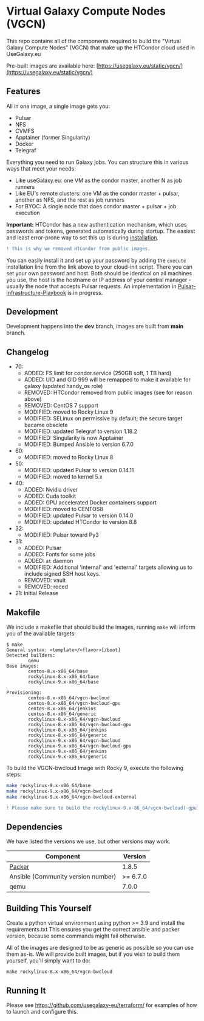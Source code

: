 # Virtual Galaxy Compute Nodes (VGCN)

This repo contains all of the components required to build the "Virtual Galaxy
Compute Nodes" (VGCN) that make up the HTCondor cloud used in UseGalaxy.eu

Pre-built images are available here: [https://usegalaxy.eu/static/vgcn/](https://usegalaxy.eu/static/vgcn/)

## Features

All in one image, a single image gets you:

- Pulsar
- NFS
- CVMFS
- Apptainer (former Singularity)
- Docker
- Telegraf

Everything you need to run Galaxy jobs. You can structure this in various ways that meet your needs:

- Like useGalaxy.eu: one VM as the condor master, another N as job runners
- Like EU's remote clusters: one VM as the condor master + pulsar, another as NFS, and the rest as job runners
- For BYOC: A single node that does condor master + pulsar + job execution

**Important:** HTCondor has a new authentication mechanism, which uses passwords and tokens, generated automatically during startup. The easiest and least error-prone way to set this up is during [installation](https://htcondor.readthedocs.io/en/latest/getting-htcondor/admin-quick-start.html#administrative-quick-start-guide).  
```diff
! This is why we removed HTCondor from public images.
```
You can easily install it and set up your password by adding the `execute` installation line from the link above to your cloud-init script. There you can set your own password and host. Both should be identical on all machines you use, the host is the hostname or IP address of your central manager - usually the node that accepts Pulsar requests. An implementation in [Pulsar-Infrastructure-Playbook](https://github.com/usegalaxy-eu/pulsar-infrastructure-playbook) is in progress.
## Development

Development happens into the __dev__ branch, images are built from __main__ branch.

## Changelog

- 70:
    - ADDED: FS limit for condor.service (250GB soft, 1 TB hard)
    - ADDED: UID and GID 999 will be remapped to make it available for galaxy (updated handy_os role)
    - REMOVED: HTCondor removed from public images (see for reason above)
    - REMOVED: CentOS 7 support
    - MODIFIED: moved to Rocky Linux 9
    - MODIFIED: SELinux on permissive by default; the secure target bacame obsolete
    - MODIFIED: updated Telegraf to version 1.18.2
    - MODIFIED: Singularity is now Apptainer
    - MODIFIED: Bumped Ansible to version 6.7.0
- 60:
    - MODIFIED: moved to Rocky Linux 8
- 50:
    - MODIFIED: updated Pulsar to version 0.14.11
    - MODIFIED: moved to kernel 5.x
- 40:
    - ADDED: Nvidia driver
    - ADDED: Cuda toolkit
    - ADDED: GPU accelerated Docker containers support
    - MODIFIED: moved to CENTOS8
    - MODIFIED: updated Pulsar to version 0.14.0
    - MODIFIED: updated HTCondor to version 8.8
- 32:
    - MODIFIED: Pulsar toward Py3
- 31:
    - ADDED: Pulsar
    - ADDED: Fonts for some jobs
    - ADDED: `at` daemon
    - MODIFIED: Additional 'internal' and 'external' targets allowing us to include signed SSH host keys.
    - REMOVED: vault
    - REMOVED: roced
- 21: Initial Release

## Makefile

We include a makefile that should build the images, running `make` will inform you of the available targets:

```console
$ make
General syntax: <template>/<flavor>[/boot]
Detected builders:
        qemu
Base images:
        centos-8.x-x86_64/base
        rockylinux-8.x-x86_64/base
        rockylinux-9.x-x86_64/base

Provisioning:
        centos-8.x-x86_64/vgcn-bwcloud
        centos-8.x-x86_64/vgcn-bwcloud-gpu
        centos-8.x-x86_64/jenkins
        centos-8.x-x86_64/generic
        rockylinux-8.x-x86_64/vgcn-bwcloud
        rockylinux-8.x-x86_64/vgcn-bwcloud-gpu
        rockylinux-8.x-x86_64/jenkins
        rockylinux-8.x-x86_64/generic
        rockylinux-9.x-x86_64/vgcn-bwcloud
        rockylinux-9.x-x86_64/vgcn-bwcloud-gpu
        rockylinux-9.x-x86_64/jenkins
        rockylinux-9.x-x86_64/generic
```
To build the VGCN-bwcloud Image with Rocky 9, execute the following steps:
```bash
make rockylinux-9.x-x86_64/base
make rockylinux-9.x-x86_64/vgcn-bwcloud
make rockylinux-9.x-x86_64/vgcn-bwcloud-external
```
```diff
! Please make sure to build the rockylinux-9.x-86_64/vgcn-bwcloud(-gpu)-external as last step. The image does not work as expected otherwise.
```
## Dependencies

We have listed the versions we use, but other versions may work.

| Component                                      | Version    |
|------------------------------------------------|------------|
| [Packer](https://www.packer.io/downloads.html) | 1.8.5      |
| Ansible (Community version number)             | >= 6.7.0   |
| qemu                                           | 7.0.0      |

## Building This Yourself
Create a python virtual environment using python >= 3.9 and install the requirements.txt
This ensures you get the correct ansible and packer version, because some commands might fail otherwise.

All of the images are designed to be as generic as possible so you can use them
as-is. We will provide built images, but if you wish to build them yourself,
you'll simply want to do:

```
make rockylinux-8.x-x86_64/vgcn-bwcloud
```

## Running It

Please see https://github.com/usegalaxy-eu/terraform/ for examples of how to launch and configure this.
